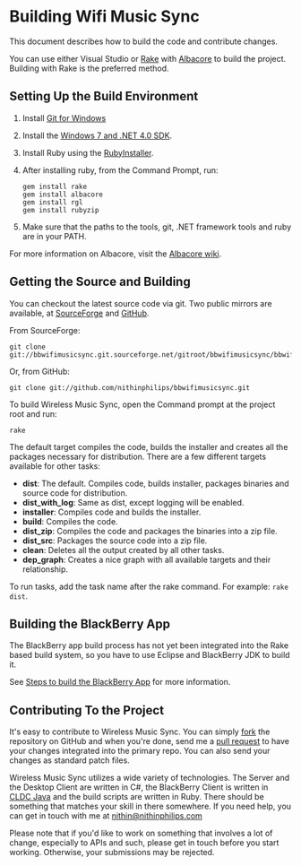 Building Wifi Music Sync
========================
This document describes how to build the code and contribute changes.

You can use either Visual Studio or [Rake](http://rake.rubyforge.org/) with
[Albacore](http://albacorebuild.net/) to build the project. Building with Rake
is the preferred method.

Setting Up the Build Environment
--------------------------------
 1. Install [Git for Windows](https://code.google.com/p/msysgit/)
 2. Install the [Windows 7 and .NET 4.0
    SDK](http://msdn.microsoft.com/en-us/windows/bb980924.aspx).
 3. Install Ruby using the [RubyInstaller](http://rubyinstaller.org/).
 4. After installing ruby, from the Command Prompt, run:

        gem install rake
        gem install albacore
        gem install rgl
        gem install rubyzip

 5. Make sure that the paths to the tools, git, .NET framework tools and ruby
    are in your PATH.

For more information on Albacore, visit the [Albacore
wiki](https://github.com/derickbailey/Albacore/wiki/).

Getting the Source and Building
-------------------------------
You can checkout the latest source code via git. Two public mirrors are
available, at
[SourceForge](http://bbwifimusicsync.git.sourceforge.net/git/gitweb.cgi?p=bbwifimusicsync/bbwifimusicsync)
and [GitHub](https://github.com/nithinphilips/bbwifimusicsync).

From SourceForge:

    git clone git://bbwifimusicsync.git.sourceforge.net/gitroot/bbwifimusicsync/bbwifimusicsync

Or, from GitHub:

    git clone git://github.com/nithinphilips/bbwifimusicsync.git

To build Wireless Music Sync, open the Command prompt at the project root and
run:

    rake

The default target compiles the code, builds the installer and creates all the
packages necessary for distribution. There are a few different targets
available for other tasks:

 * **dist**: The default. Compiles code, builds installer, packages binaries
   and source code for distribution.
 * **dist_with\_log**: Same as dist, except logging will be enabled.
 * **installer**: Compiles code and builds the installer.
 * **build**: Compiles the code.
 * **dist_zip**: Compiles the code and packages the binaries into a zip file.
 * **dist_src**: Packages the source code into a zip file.
 * **clean**: Deletes all the output created by all other tasks.
 * **dep_graph**: Creates a nice graph with all available targets and their
   relationship.

To run tasks, add the task name after the rake command. For example:  `rake
dist`.

Building the BlackBerry App
---------------------------
The BlackBerry app build process has not yet been integrated into the Rake
based build system, so you have to use Eclipse and BlackBerry JDK to build it.

See [Steps to build the BlackBerry
App](https://github.com/nithinphilips/bbwifimusicsync/blob/master/BlackberryClient/WifiMusicSync/README.md)
for more information.

Contributing To the Project
---------------------------
It's easy to contribute to Wireless Music Sync. You can simply
[fork](http://help.github.com/fork-a-repo/) the repository on GitHub and when
you're done, send me a [pull
request](http://help.github.com/send-pull-requests/) to have your changes
integrated into the primary repo. You can also send your changes as standard
patch files.

Wireless Music Sync utilizes a wide variety of technologies. The Server and the
Desktop Client are written in C#, the BlackBerry Client is written in [CLDC
Java](http://java.sun.com/products/cldc/) and the build scripts are written in
Ruby. There should be something that matches your skill in there somewhere. If
you need help, you can get in touch with me at <nithin@nithinphilips.com>

Please note that if you'd like to work on something that involves a lot of
change, especially to APIs and such, please get in touch before you start
working. Otherwise, your submissions may be rejected.
